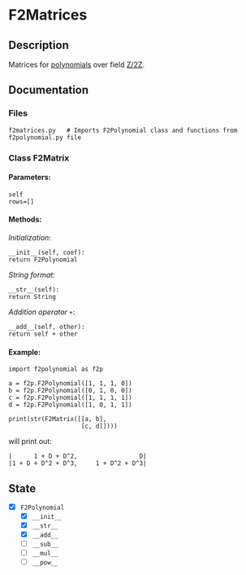 # F2Matrices

## Description

Matrices for [polynomials](https://numpy.org/devdocs/reference/routines.polynomials.polynomial.html) over field [Z/2Z](https://en.wikipedia.org/wiki/GF(2)).

## Documentation

### Files

```
f2matrices.py   # Imports F2Polynomial class and functions from f2polynomial.py file
```

### Class F2Matrix
  
  #### Parameters:
  
  ```
  self
  rows=[]
  ```
  
  #### Methods:
  
  _Initialization_:
  ```
  __init__(self, coef):
  return F2Polynomial
  ```
  
  _String format_:
  ```
  __str__(self):
  return String
  ```
  
  _Addition operator_ `+`:
  ```
  __add__(self, other):
  return self + other
  ```
  
  #### Example:
  
  ```
  import f2polynomial as f2p
  
  a = f2p.F2Polynomial([1, 1, 1, 0])
  b = f2p.F2Polynomial([0, 1, 0, 0])
  c = f2p.F2Polynomial([1, 1, 1, 1])
  d = f2p.F2Polynomial([1, 0, 1, 1])

  print(str(F2Matrix([[a, b],
                      [c, d]])))
  ```
  
  will print out:
  
  ```
  |      1 + D + D^2,                 D|
  |1 + D + D^2 + D^3,     1 + D^2 + D^3|
  ```
  

## State
- [x] `F2Polynomial`
  - [x] `__init__`
  - [x] `__str__`
  - [x] `__add__`
  - [ ] `__sub__`
  - [ ] `__mul__`
  - [ ] `__pow__`
